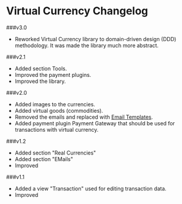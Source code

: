 Virtual Currency Changelog
==========================

###v3.0
* Reworked Virtual Currency library to domain-driven design (DDD) methodology. It was made the library much more abstract.

###v2.1
* Added section Tools.
* Improved the payment plugins.
* Improved the library.

###v2.0
* Added images to the currencies.
* Added virtual goods (commodities).
* Removed the emails and replaced with [Email Templates](http://itprism.com/free-joomla-extensions/others/email-templates-manager).
* Added payment plugin Payment Gateway that should be used for transactions with virtual currency.

###v1.2
* Added section "Real Currencies"
* Added section "EMails"
* Improved

###v1.1
* Added a view "Transaction" used for editing transaction data.
* Improved